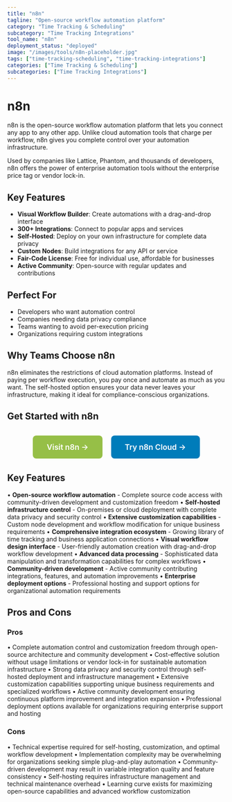 ```yaml
---
title: "n8n"
tagline: "Open-source workflow automation platform"
category: "Time Tracking & Scheduling"
subcategory: "Time Tracking Integrations"
tool_name: "n8n"
deployment_status: "deployed"
image: "/images/tools/n8n-placeholder.jpg"
tags: ["time-tracking-scheduling", "time-tracking-integrations"]
categories: ["Time Tracking & Scheduling"]
subcategories: ["Time Tracking Integrations"]
---
```


# n8n

n8n is the open-source workflow automation platform that lets you connect any app to any other app. Unlike cloud automation tools that charge per workflow, n8n gives you complete control over your automation infrastructure.

Used by companies like Lattice, Phantom, and thousands of developers, n8n offers the power of enterprise automation tools without the enterprise price tag or vendor lock-in.

## Key Features
- **Visual Workflow Builder**: Create automations with a drag-and-drop interface
- **300+ Integrations**: Connect to popular apps and services
- **Self-Hosted**: Deploy on your own infrastructure for complete data privacy
- **Custom Nodes**: Build integrations for any API or service
- **Fair-Code License**: Free for individual use, affordable for businesses
- **Active Community**: Open-source with regular updates and contributions

## Perfect For
- Developers who want automation control
- Companies needing data privacy compliance
- Teams wanting to avoid per-execution pricing
- Organizations requiring custom integrations

## Why Teams Choose n8n
n8n eliminates the restrictions of cloud automation platforms. Instead of paying per workflow execution, you pay once and automate as much as you want. The self-hosted option ensures your data never leaves your infrastructure, making it ideal for compliance-conscious organizations.

## Get Started with n8n

<div style="text-align: center; margin: 2rem 0;">
  <a href="https://n8n.io" target="_blank" rel="noopener noreferrer" style="display: inline-block; background: #96BF47; color: white; padding: 1rem 2rem; text-decoration: none; border-radius: 8px; font-weight: 600; font-size: 1.1rem; margin-right: 1rem;">Visit n8n →</a>
  <a href="https://n8n.io/cloud" target="_blank" rel="noopener noreferrer" style="display: inline-block; background: #007cba; color: white; padding: 1rem 2rem; text-decoration: none; border-radius: 8px; font-weight: 600; font-size: 1.1rem;">Try n8n Cloud →</a>
</div>

## Key Features

• **Open-source workflow automation** - Complete source code access with community-driven development and customization freedom
• **Self-hosted infrastructure control** - On-premises or cloud deployment with complete data privacy and security control
• **Extensive customization capabilities** - Custom node development and workflow modification for unique business requirements
• **Comprehensive integration ecosystem** - Growing library of time tracking and business application connections
• **Visual workflow design interface** - User-friendly automation creation with drag-and-drop workflow development
• **Advanced data processing** - Sophisticated data manipulation and transformation capabilities for complex workflows
• **Community-driven development** - Active community contributing integrations, features, and automation improvements
• **Enterprise deployment options** - Professional hosting and support options for organizational automation requirements

## Pros and Cons

### Pros
• Complete automation control and customization freedom through open-source architecture and community development
• Cost-effective solution without usage limitations or vendor lock-in for sustainable automation infrastructure
• Strong data privacy and security control through self-hosted deployment and infrastructure management
• Extensive customization capabilities supporting unique business requirements and specialized workflows
• Active community development ensuring continuous platform improvement and integration expansion
• Professional deployment options available for organizations requiring enterprise support and hosting

### Cons
• Technical expertise required for self-hosting, customization, and optimal workflow development
• Implementation complexity may be overwhelming for organizations seeking simple plug-and-play automation
• Community-driven development may result in variable integration quality and feature consistency
• Self-hosting requires infrastructure management and technical maintenance overhead
• Learning curve exists for maximizing open-source capabilities and advanced workflow customization